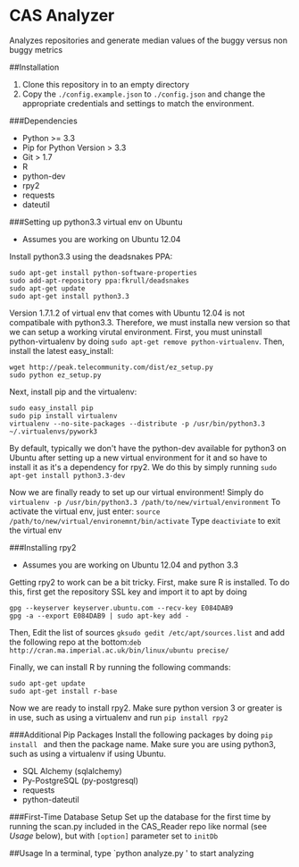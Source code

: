 CAS Analyzer
==========

Analyzes repositories and generate median values of the buggy versus non buggy metrics

##Installation
1. Clone this repository in to an empty directory
2. Copy the `./config.example.json` to `./config.json` and change the 
appropriate credentials and settings to match the environment.

###Dependencies
* Python  >= 3.3
* Pip for Python Version > 3.3
* Git > 1.7
* R
* python-dev
* rpy2
* requests
* dateutil 

###Setting up python3.3 virtual env on Ubuntu
* Assumes you are working on Ubuntu 12.04

Install python3.3 using the deadsnakes PPA:

```
sudo apt-get install python-software-properties
sudo add-apt-repository ppa:fkrull/deadsnakes
sudo apt-get update
sudo apt-get install python3.3
```

Version 1.7.1.2 of virtual env that comes with Ubuntu 12.04 is not compatibale with python3.3. 
Therefore, we must installa new version so that we can setup a working virutal environment. First,
you must uninstall python-virtualenv by doing `sudo apt-get remove python-virtualenv`. 
Then, install the latest easy_install:

```
wget http://peak.telecommunity.com/dist/ez_setup.py
sudo python ez_setup.py
```

Next, install pip and the virtualenv:

```
sudo easy_install pip
sudo pip install virtualenv
virtualenv --no-site-packages --distribute -p /usr/bin/python3.3 ~/.virtualenvs/pywork3
```

By default, typically we don't have the python-dev available for python3 on Ubuntu after setting up a new
virtual environment for it and so have to install it as it's a dependency for rpy2. We do this by simply 
running `sudo apt-get install python3.3-dev`

Now we are finally ready to set up our virtual environment!
Simply do `virtualenv -p /usr/bin/python3.3 /path/to/new/virtual/environment`
To activate the virtual env, just enter: `source /path/to/new/virtual/environemnt/bin/activate`
Type `deactiviate` to exit the virtual env


###Installing rpy2
* Assumes you are working on Ubuntu 12.04 and python 3.3

Getting rpy2 to work can be a bit tricky. First, make sure R is installed. To do this, first
get the repository SSL key and import it to apt by doing 

  ```
  gpg --keyserver keyserver.ubuntu.com --recv-key E084DAB9 
  gpg -a --export E084DAB9 | sudo apt-key add -
  ```
     
Then, Edit the list of sources `gksudo gedit /etc/apt/sources.list` and add the following repo at the bottom:`deb http://cran.ma.imperial.ac.uk/bin/linux/ubuntu precise/`

Finally, we can install R by running the following commands:

  ```
  sudo apt-get update 
  sudo apt-get install r-base
  ```
  
Now we are ready to install rpy2. Make sure python version 3 or greater is in use, such as using
a virtualenv and run `pip install rpy2`

###Additional Pip Packages
Install the following packages by doing `pip install `  and then the package 
name. Make sure you are using python3, such as using a virtualenv if using Ubuntu.

* SQL Alchemy (sqlalchemy)
* Py-PostgreSQL (py-postgresql)
* requests
* python-dateutil

###First-Time Database Setup
Set up the database for the first time by running the scan.py included in the CAS_Reader
repo like normal (see *Usage* below), but with
`[option]` parameter set to `initDb`

##Usage
In a terminal, type `python analyze.py ' to start analyzing

